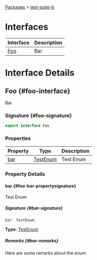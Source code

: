 [Packages](docs/) \> [test-suite-b](docs/test-suite-b)

# Interfaces

| Interface | Description |
| - | - |
| [Foo](docs/test-suite-b#foo-interface) | Bar |

# Interface Details

## Foo {#foo-interface}

Bar

### Signature {#foo-signature}

```typescript
export interface Foo
```

### Properties

| Property | Type | Description |
| - | - | - |
| [bar](docs/test-suite-b#foo-bar-propertysignature) | [TestEnum](docs/test-suite-a#testenum-enum) | Test Enum |

### Property Details

#### bar {#foo-bar-propertysignature}

Test Enum

##### Signature {#bar-signature}

```typescript
bar: TestEnum;
```

**Type**: [TestEnum](docs/test-suite-a#testenum-enum)

##### Remarks {#bar-remarks}

Here are some remarks about the enum
